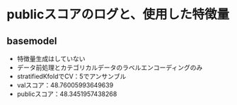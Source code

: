 # publicスコアのログと、使用した特徴量
## basemodel
- 特徴量生成はしていない
- データ前処理とカテゴリカルデータのラベルエンコーディングのみ
- stratifiedKfoldでCV：5でアンサンブル
- valスコア：48.76005993649639
- publicスコア：48.3451957438268